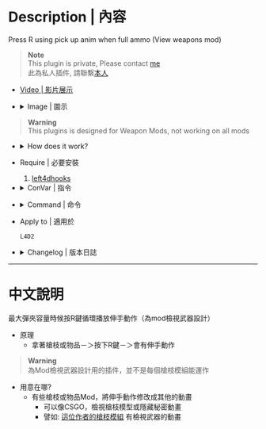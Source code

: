 
# Description | 內容
Press R using pick up anim when full ammo (View weapons mod)

> __Note__ <br/>
This plugin is private, Please contact [me](https://github.com/fbef0102/Game-Private_Plugin#私人插件列表-private-plugins-list)<br/>
此為私人插件, 請聯繫[本人](https://github.com/fbef0102/Game-Private_Plugin#私人插件列表-private-plugins-list)

* [Video | 影片展示](https://youtu.be/2dsUJz3gtVM)

* <details><summary>Image | 圖示</summary>

	* Press R button to view weapons pick-up animation
    <br/>![l4d_view_mods_pickup_anim_1](image/l4d_view_mods_pickup_anim_1.gif)
    <br/>![l4d_view_mods_pickup_anim_2](image/l4d_view_mods_pickup_anim_2.gif)
    <br/>![l4d_view_mods_pickup_anim_3](image/l4d_view_mods_pickup_anim_3.gif)
    <br/>![l4d_view_mods_pickup_anim_4](image/l4d_view_mods_pickup_anim_4.gif)
    <br/>![l4d_view_mods_pickup_anim_5](image/l4d_view_mods_pickup_anim_5.gif)
    <br/>![l4d_view_mods_pickup_anim_6](image/l4d_view_mods_pickup_anim_6.gif)
</details>

> __Warning__
<br/> This plugins is designed for Weapon Mods, not working on all mods

* <details><summary>How does it work?</summary>

    * Press R button to view weapons pick-up animation
    * Some weapon/item mods have changed pick-up animation
        * View hidden or secret animation
        * View weapon or item like csgo
        * For example: [Weapon mods by Denny凯妈](https://steamcommunity.com/profiles/76561198422460647/myworkshopfiles/)
</details>

* Require | 必要安裝
	1. [left4dhooks](https://forums.alliedmods.net/showthread.php?t=321696)

* <details><summary>ConVar | 指令</summary>

    * cfg/sourcemod/l4d_view_mods_pickup_anim.cfg
        ```php
        // 0=Plugin off, 1=Plugin on.
        l4d_view_mods_pickup_anim_enable "1"
        ```
</details>

* <details><summary>Command | 命令</summary>
    
    None
</details>

* Apply to | 適用於
    ```
    L4D2
    ```

* <details><summary>Changelog | 版本日誌</summary>

    * v1.0 (2023-9-21)
	    * Initial Release
</details>

- - - -
# 中文說明
最大彈夾容量時候按R鍵循環播放伸手動作（為mod檢視武器設計）

* 原理
    * 拿著槍枝或物品－＞按下R鍵－＞會有伸手動作

> __Warning__
<br/> 為Mod檢視武器設計用的插件，並不是每個槍枝模組能運作

* 用意在哪?
    * 有些槍枝或物品Mod，將伸手動作修改成其他的動畫
        * 可以像CSGO，檢視槍枝模型或隱藏秘密動畫
        * 譬如: [這位作者的槍枝模組](https://steamcommunity.com/profiles/76561198422460647/myworkshopfiles/) 有檢視武器的動畫